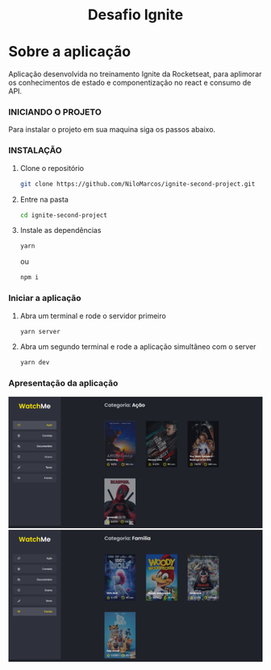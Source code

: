 <h1 align="center">Desafio Ignite</h1>

<!-- Getting Started -->
# Sobre a aplicação
Aplicação desenvolvida no treinamento Ignite da Rocketseat, para aplimorar os conhecimentos de estado e componentização no react e consumo de API.

### INICIANDO O PROJETO

Para instalar o projeto em sua maquina siga os passos abaixo.

### INSTALAÇÃO

1. Clone o repositório

   ```sh
   git clone https://github.com/NiloMarcos/ignite-second-project.git
   ```

2. Entre na pasta

   ```sh
   cd ignite-second-project
   ```

3. Instale as dependências

   ```sh
   yarn
   ```

   ou

   ```sh
   npm i

### Iniciar a aplicação
1. Abra um terminal e rode o servidor primeiro
   ```sh
   yarn server
   ```

2. Abra um segundo terminal e rode a aplicação simultâneo com o server
   ```sh
   yarn dev
   ```


### Apresentação da aplicação

<p align="center">

<div>
  <img src="src/assets/home.png">
 
  <img src="src/assets/home2.png">
</div>